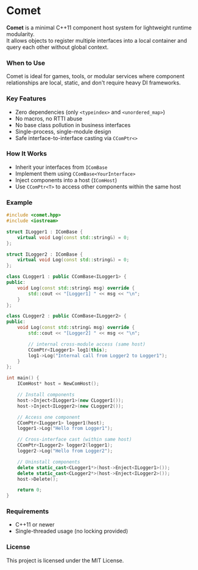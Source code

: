 ﻿# Comet

**Comet** is a minimal C++11 component host system for lightweight runtime modularity.  
It allows objects to register multiple interfaces into a local container and query each other without global context.

### When to Use
Comet is ideal for games, tools, or modular services where component relationships are local, static, and don't require heavy DI frameworks.

### Key Features

- Zero dependencies (only `<typeindex>` and `<unordered_map>`)
- No macros, no RTTI abuse
- No base class pollution in business interfaces
- Single-process, single-module design
- Safe interface-to-interface casting via `CComPtr<>`

### How It Works

- Inherit your interfaces from `IComBase`
- Implement them using `CComBase<YourInterface>`
- Inject components into a host (`IComHost`)
- Use `CComPtr<T>` to access other components within the same host

### Example

```cpp
#include <comet.hpp>
#include <iostream>

struct ILogger1 : IComBase {
    virtual void Log(const std::string&) = 0;
};

struct ILogger2 : IComBase {
    virtual void Log(const std::string&) = 0;
};

class CLogger1 : public CComBase<ILogger1> {
public:
    void Log(const std::string& msg) override {
        std::cout << "[Logger1] " << msg << "\n";
    }
};

class CLogger2 : public CComBase<ILogger2> {
public:
    void Log(const std::string& msg) override {
        std::cout << "[Logger2] " << msg << "\n";

        // internal cross-module access (same host)
        CComPtr<ILogger1> log1(this);
        log1->Log("Internal call from Logger2 to Logger1");
    }
};

int main() {
    IComHost* host = NewComHost();

    // Install components
    host->Inject<ILogger1>(new CLogger1());
    host->Inject<ILogger2>(new CLogger2());

    // Access one component
    CComPtr<ILogger1> logger1(host);
    logger1->Log("Hello from Logger1");

    // Cross-interface cast (within same host)
    CComPtr<ILogger2> logger2(logger1);
    logger2->Log("Hello from Logger2");

    // Uninstall components
    delete static_cast<CLogger1*>(host->Enject<ILogger1>());
    delete static_cast<CLogger2*>(host->Enject<ILogger2>());
    host->Delete();

    return 0;
}
```

### Requirements

* C++11 or newer
* Single-threaded usage (no locking provided)

### License

This project is licensed under the MIT License.
